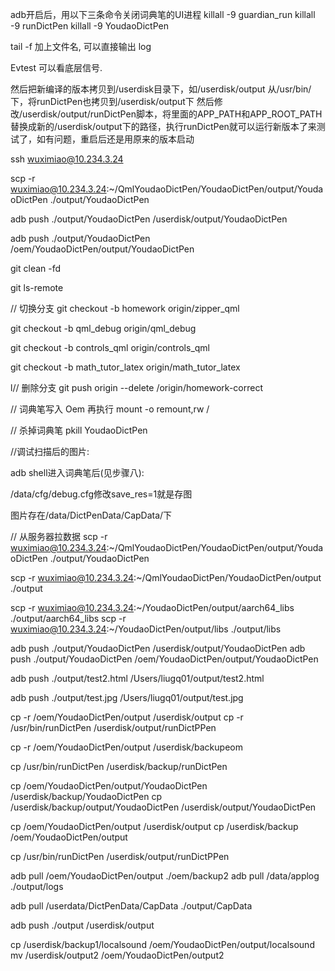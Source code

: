 adb开启后，用以下三条命令关闭词典笔的UI进程
killall -9 guardian_run
killall -9 runDictPen
killall -9 YoudaoDictPen



tail -f 加上文件名, 可以直接输出 log

Evtest 可以看底层信号.

然后把新编译的版本拷贝到/userdisk目录下，如/userdisk/output
从/usr/bin/下，将runDictPen也拷贝到/userdisk/output下
然后修改/userdisk/output/runDictPen脚本，将里面的APP_PATH和APP_ROOT_PATH替换成新的/userdisk/output下的路径，执行runDictPen就可以运行新版本了来测试了，如有问题，重启后还是用原来的版本启动

ssh wuximiao@10.234.3.24

scp -r wuximiao@10.234.3.24:~/QmlYoudaoDictPen/YoudaoDictPen/output/YoudaoDictPen ./output/YoudaoDictPen

adb push ./output/YoudaoDictPen /userdisk/output/YoudaoDictPen

adb push ./output/YoudaoDictPen /oem/YoudaoDictPen/output/YoudaoDictPen

git clean -fd

git ls-remote

// 切换分支
git checkout -b  homework  origin/zipper_qml

git checkout -b  qml_debug  origin/qml_debug

git checkout -b  controls_qml  origin/controls_qml

git checkout -b  math_tutor_latex  origin/math_tutor_latex

l// 删除分支
git push origin --delete /origin/homework-correct

// 词典笔写入 Oem
 再执行 mount -o remount,rw /

 // 杀掉词典笔
 pkill YoudaoDictPen

 //调试扫描后的图片:

adb shell进入词典笔后(见步骤八):

/data/cfg/debug.cfg修改save_res=1就是存图

图片存在/data/DictPenData/CapData/下

// 从服务器拉数据
scp -r wuximiao@10.234.3.24:~/QmlYoudaoDictPen/YoudaoDictPen/output/YoudaoDictPen ./output/YoudaoDictPen

scp -r wuximiao@10.234.3.24:~/QmlYoudaoDictPen/YoudaoDictPen/output ./output

scp -r wuximiao@10.234.3.24:~/YoudaoDictPen/output/aarch64_libs ./output/aarch64_libs
scp -r wuximiao@10.234.3.24:~/YoudaoDictPen/output/libs ./output/libs

adb push ./output/YoudaoDictPen /userdisk/output/YoudaoDictPen
adb push ./output/YoudaoDictPen /oem/YoudaoDictPen/output/YoudaoDictPen

adb push ./output/test2.html /Users/liugq01/output/test2.html

adb push ./output/test.jpg /Users/liugq01/output/test.jpg

cp -r /oem/YoudaoDictPen/output /userdisk/output
cp -r /usr/bin/runDictPen /userdisk/output/runDictPPen

cp -r /oem/YoudaoDictPen/output /userdisk/backupeom


cp /usr/bin/runDictPen /userdisk/backup/runDictPen

cp /oem/YoudaoDictPen/output/YoudaoDictPen /userdisk/backup/YoudaoDictPen
cp /userdisk/backup/output/YoudaoDictPen /userdisk/output/YoudaoDictPen

cp /oem/YoudaoDictPen/output /userdisk/output
cp /userdisk/backup /oem/YoudaoDictPen/output

cp /usr/bin/runDictPen  /userdisk/output/runDictPPen

adb pull /oem/YoudaoDictPen/output ./oem/backup2
adb pull /data/applog ./output/logs

adb pull /userdata/DictPenData/CapData ./output/CapData

adb push ./output /userdisk/output

cp /userdisk/backup1/localsound /oem/YoudaoDictPen/output/localsound
mv /userdisk/output2 /oem/YoudaoDictPen/output2